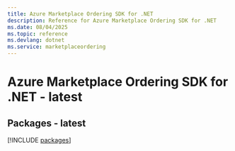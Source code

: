 ```yaml
---
title: Azure Marketplace Ordering SDK for .NET
description: Reference for Azure Marketplace Ordering SDK for .NET
ms.date: 08/04/2025
ms.topic: reference
ms.devlang: dotnet
ms.service: marketplaceordering
---
```

# Azure Marketplace Ordering SDK for .NET - latest
## Packages - latest
[!INCLUDE [packages](marketplace-ordering-index.md)]